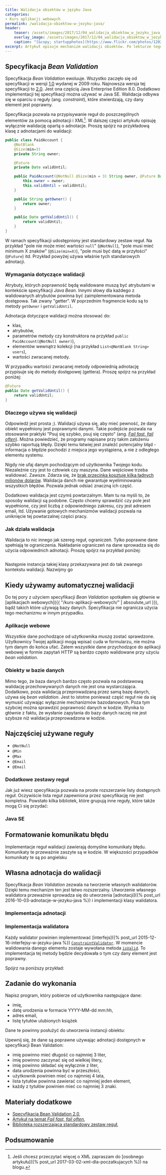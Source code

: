 ```yaml
---
title: Walidacja obiektów w języku Java
categories:
- Kurs aplikacji webowych
permalink: /walidacja-obiektow-w-jezyku-java/
header:
    teaser: /assets/images/2017/12/04_walidacja_obiektow_w_jezyku_java_artykul.jpg
    overlay_image: /assets/images/2017/12/04_walidacja_obiektow_w_jezyku_java_artykul.jpg
    caption: "[&copy; startupphotos](https://www.flickr.com/photos/120262924@N05/13155237024/sizes/l)"
excerpt: Artykuł opisuje mechanizm walidacji obiektów. Po lekturze tego artykułu dowiesz się czym jest specyfikacja Bean Validation. Poznasz najczęściej używane reguły walidacji. Napiszesz także swoją własnę regułę. Mechanizm walidacji jest powszechnie używany, więc jego znajomość przyda się zarówno w aplikacjach webowych jak i desktopowych.
---
```


## Specyfikacja _Bean Validation_

Specyfikacja _Bean Validation_ ewoluuje. Wszystko zaczęło się od specyfikacji w wersji [1.0](http://beanvalidation.org/1.0/) wydanej w 2009 roku. Najnowsza wersja tej specyfikacji to [2.0](http://beanvalidation.org/2.0/). Jest ona częścią Java Enterprise Edition 8.0. Dodatkowo implementacji tej specyfikacji można używać w Java SE. Walidacja odbywa się w oparciu o reguły (ang. _constraint_), które stwierdzają, czy dany element jest poprawny.

Specyfikacja pozwala na przypisywanie reguł do poszczególnych elementów za pomocą adnotacji i XML[^xml]. W dalszej części artykułu opisuję wyłącznie walidację opartą o adnotacje. Proszę spójrz na przykładową klasę z adnotacjami do walidacji:

[^xml]: Jeśli chcesz przeczytać więcej o XML zapraszam do [osobnego artykułu]({% post_url 2017-03-02-xml-dla-poczatkujacych %}) na blogu.

```java
public class PaidAccount {
    @NotBlank
    @Size(min=3)
    private String owner;

    @Future
    private Date validUntil;

    public PaidAccount(@NotNull @Size(min = 3) String owner, @Future Date validUntil) {
        this.owner = owner;
        this.validUntil = validUntil;
    }

    public String getOwner() {
        return owner;
    }

    public Date getValidUntil() {
        return validUntil;
    }
}
```

W ramach specyfikacji udostępniony jest standardowy zestaw reguł. Na przykład "pole nie może mieć wartości `null`" (`@NotNull`), "pole musi mieć minimum X znaków" (`@Size(min=X)`), "pole musi być datą w przyłości" (`@Future`) itd. Przykład powyżej używa właśnie tych standarowych adnotacji. 

### Wymagania dotyczące walidacji

Atrybuty, których poprawność będą walidowane muszą być atrybutami w kontekście specyfikacji _Java Bean_. Innymi słowy dla każdego z walidowanych atrybutów powinna być zaimplementowana metoda dostępowa. Tak zwany "getter". W poprzednim fragmencie kodu są to metody `getOwner` i `getValidUntil`.

Adnotacja dotyczące walidacji można stosować do:

- klas, 
- atrybutów,
- parametrów metody czy konstruktora na przykład `public PaidAccount(@NotNull owner)`),
- elementów wewnątrz kolekcji (na przykład `List<@NotBlank String> users`), 
- wartości zwracanej metody.

W przypadku wartości zwracanej metody odpowiednią adnotację przypisuje się do metody dostępowej (gettera). Proszę spójrz na przykład poniżej:

```java
@Future
public Date getValidUntil() {
    return validUntil;
}
```

### Dlaczego używa się walidacji

Odpowiedź jest prosta ;). Walidacji używa się, aby mieć pewność, że dany obiekt wypełniony jest poprawnymi danymi. Takie podejście pozwala na stosowanie praktyki "Psuj się szybko, psuj się często" (ang. [_Fail fast, fail often_](https://en.wikipedia.org/wiki/Fail-fast)). Można powiedzieć, że programy napisane przy takim założeniu szybko raportują błędy. Dzięki temu łatwiej jest znaleźć potencjalny błąd - informacja o błędzie pochodzi z miejsca jego wystąpiena, a nie z odległego elementu systemu.

Nigdy nie ufaj danym pochodzącym od użytkownika Twojego kodu. Niezależnie czy jest to człowiek czy maszyna. Dane wejściowe trzeba walidować. Zawsze. Zdarza się, że [brak przecinka kosztuje kilka ładnych milionów dolarów](https://www.edn.com/electronics-blogs/edn-moments/4418667/Mariner-1-destroyed-due-to-code-error--July-22--1962). Walidacja danch nie gwarantuje wyeliminowania wszystkich błędów. Pozwala jednak odsiać znaczną ich część.

Dodatkowo walidacja jest czymś powtarzalnym. Mam tu na myśli to, że sposoby walidacji są podobne. Często chcemy sprawdzić czy pole jest wypełnione, czy jest liczbą z odpowiedniego zakresu, czy jest adresem email, itd. Używanie gotowych mechanizmów walidacji pozwala na uniknięcie tej powtarzalnej części pracy.

### Jak działa walidacja

Walidacja to nic innego jak szereg reguł, ograniczeń. Tylko poprawne dane spełniają te ograniczenia. Nakładanie ograniczeń na dane sprowadza się do użycia odpowiednich adnotacji. Proszę spójrz na przykład poniżej:

```java

```

Następnie instancja takiej klasy przekazywana jest do tak zwanego kontekstu walidacji. Nazwijmy go 

## Kiedy używamy automatycznej walidacji

Do tej pory z użyciem specyfikacji _Bean Validation_ spotkałem się głównie w [aplikacjach webowych]({{ "/kurs-aplikacji-webowych/" | absoulute_url }}), bądź takich które używają bazy danych. Specyfikacja nie ogranicza użycia tego mechanizmu w innym przypadku.

### Aplikacje webowe

Wszystkie dane pochodzące od użytkownika *muszą* zostać sprawdzone. Użytkownicy Twojej aplikacji mogą wpisać cuda w formularzu, nie można tym danym do końca ufać. Zatem wszystkie dane przychodzące do aplikacji webowej w formie zapytań HTTP są bardzo często walidowane przy użyciu _bean validation_.

### Obiekty w bazie danych

Mimo tego, że baza danych bardzo często pozwala na podstawową walidację przechowywanych danych nie jest ona wystarczająca. Dodatkowo, poza walidacją przeprowadzaną przez samą bazę danych, używa się _bean validation_. Jest to istotne ponieważ część reguł nie da się wymusić używając wyłącznie mechanizmów bazodanowych. Poza tym szybciej można sprawdzić poprawność danych w kodzie. Wynika to głównie z faktu, że wysłanie zapytania do bazy danych raczej nie jest szybsze niż walidacja przeprowadzona w kodzie.

## Najczęściej używane reguły

- `@NotNull`
- `@Min`
- `@Max`
- `@Email`
- `@Email`

### Dodatkowe zestawy reguł

Jak już wiesz specyfikacja pozwala na proste rozszerzanie listy dostępnych reguł. Oczywiście lista reguł zapewniona przez specyfikację nie jest kompletna. Powstało kilka bibliotek, które grupują inne reguły, które także mogą Ci się przydać:

### Java SE

## Formatowanie komunikatu błędu

Implementacje reguł walidacji zawierają domyślne komunikaty błędu. Komunikaty te przeważnie zaszyte są w kodzie. W większości przypadków komunikaty te są po angielsku


## Własna adnotacja do walidacji

Specyfikacja _Bean Validation_ zezwala na tworzenie własnych walidatorów. Dzięki temu mechanizm ten jest łatwo rozszerzalny. Utworzenie własnego walidatora przeważnie sprowadza się do utworzenia [adnotacji]({% post_url 2016-10-03-adnotacje-w-jezyku-java %}) i implementacji klasy walidatora.

### Implementacja adnotacji

### Implementacja walidatora

Każdy walidator powinien implementować [interfejs]({% post_url 2015-12-16-interfejsy-w-jezyku-java %}) [`ConstraintValidator`](https://javaee.github.io/javaee-spec/javadocs/javax/validation/ConstraintValidator.html). W momencie walidowania danego elementu zostaje wywołana metoda [`isValid`](https://javaee.github.io/javaee-spec/javadocs/javax/validation/ConstraintValidator.html#isValid-T-javax.validation.ConstraintValidatorContext-). To implementacja tej metody będzie decydowała o tym czy dany element jest poprawny.

Spójrz na poniższy przykład:

## Zadanie do wykonania

Napisz program, który pobierze od użytkownika następujące dane:

- imię,
- datę urodzenia w formacie YYYY-MM-dd mm:hh,
- adres email,
- listę tytułów ulubionych książek

Dane te powinny posłużyć do utworzenia instancji obiektu:


Upewnij się, że dane są poprawne używając adnotacji dostępnych w specyfikacji Bean Validation:

- imię powinno mieć długość co najmniej 3 liter,
- imię powinno zaczynać się od wielkiej litery,
- imię powinno składać się wyłącznie z liter,
- data urodzenia powinna być w przeszłości,
- użytkownik powinien mieć co najmniej 4 lata,
- lista tytułów powinna zawierać co najmniej jeden element,
- każdy z tytułów powinien mieć co najmniej 3 znaki.

## Materiały dodatkowe

- [Specyfikacja Bean Validation 2.0](https://jcp.org/aboutJava/communityprocess/final/jsr380/index.html),
- [Artykuł na temat _Fail fast, fail often_](https://www.martinfowler.com/ieeeSoftware/failFast.pdf),
- [Biblioteka rozszerzająca standardowy zestaw reguł](https://github.com/nomemory/java-bean-validation-extension#additional-supported-annotations),

## Podsumowanie
